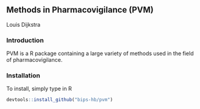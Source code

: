 ## Methods in Pharmacovigilance (PVM)
Louis Dijkstra

### Introduction
PVM is a R package containing a large variety of methods used in the field of pharmacovigilance. 

### Installation 
To install, simply type in R

```R
devtools::install_github("bips-hb/pvm")
```
